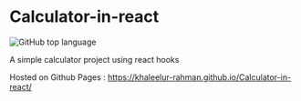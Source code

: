 # Calculator-in-react
![GitHub top language](https://img.shields.io/github/languages/top/Khaleelur-Rahman/Calculator-in-react)

A simple calculator project using react hooks

Hosted on Github Pages : https://khaleelur-rahman.github.io/Calculator-in-react/
